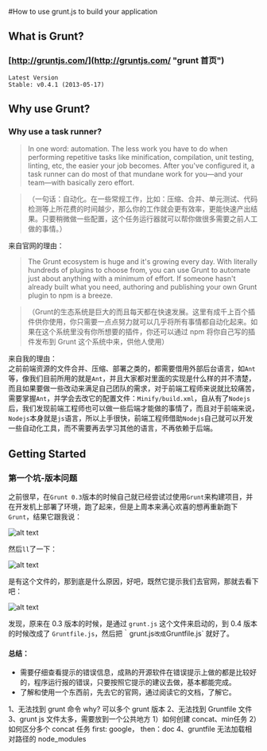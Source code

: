 #How to use grunt.js to build your application

## What is Grunt?
### [http://gruntjs.com/](http://gruntjs.com/ "grunt 首页")  

	Latest Version 
	Stable: v0.4.1 (2013-05-17)
	
## Why use Grunt?

### Why use a task runner?

> In one word: automation. The less work you have to do when performing repetitive tasks like minification, compilation, unit testing, linting, etc, the easier your job becomes. After you've configured it, a task runner can do most of that mundane work for you—and your team—with basically zero effort.
 
> （一句话：自动化。在一些常规工作，比如：压缩、合并、单元测试、代码检测等上所花费的时间越少，那么你的工作就会更有效率，更能快速产出结果。只要稍微做一些配置，这个任务运行器就可以帮你做很多需要之前人工做的事情。）

来自官网的理由：  
> The Grunt ecosystem is huge and it's growing every day. With literally hundreds of plugins to choose from, you can use Grunt to automate just about anything with a minimum of effort. If someone hasn't already built what you need, authoring and publishing your own Grunt plugin to npm is a breeze. 
 
> （Grunt的生态系统是巨大的而且每天都在快速发展。这里有成千上百个插件供你使用，你只需要一点点努力就可以几乎将所有事情都自动化起来。如果在这个系统里没有你所想要的插件，你还可以通过 npm 将你自己写的插件发布到 Grunt 这个系统中来，供他人使用）

来自我的理由：  		
之前前端资源的文件合并、压缩、部署之类的，都需要借用外部后台语言，如`Ant`等，像我们目前所用的就是`Ant`，并且大家都对里面的实现是什么样的并不清楚，而且如果要做一些改动来满足自己团队的需求，对于前端工程师来说就比较痛苦，需要掌握`Ant`，并学会去改它的配置文件：`Minify/build.xml`，自从有了`Nodejs`后，我们发现前端工程师也可以做一些后端才能做的事情了，而且对于前端来说，`Nodejs`本身就是`js`语言，所以上手很快，前端工程师借助`Nodejs`自己就可以开发一些自动化工具，而不需要再去学习其他的语言，不再依赖于后端。

## Getting Started

### 第一个坑-版本问题
之前很早，在`Grunt 0.3`版本的时候自己就已经尝试过使用`Grunt`来构建项目，并在开发机上部署了环境，跑了起来，但是上周本来满心欢喜的想再重新跑下`Grunt`，结果它跟我说：

![alt text](http://s6.mogujie.cn/pic/130517/2r6z_kqywcmcfnjbgu2cugfjeg5sckzsew_641x77.jpg "Title")

然后`ll`了一下：

![alt text](http://s4.mogujie.cn/pic/130517/2r6z_kqyuet3injbgossugfjeg5sckzsew_420x41.jpg "Title")

是有这个文件的，那到底是什么原因，好吧，既然它提示我们去官网，那就去看下吧：

![alt text](http://s6.mogujie.cn/pic/130517/2r6z_kqywsnsdnjbfiq3wgfjeg5sckzsew_759x252.jpg "Title")

发现，原来在 0.3 版本的时候，是通过 `grunt.js` 这个文件来启动的，到 0.4 版本的时候改成了 `Gruntfile.js`，然后把｀grunt.js` 改成 `Gruntfile.js` 就好了。

#### 总结：  

* 需要仔细查看提示的错误信息，成熟的开源软件在错误提示上做的都是比较好的，程序运行报的错误，只要按照它提示的建议去做，基本都能完成。
* 了解和使用一个东西前，先去它的官网，通过阅读它的文档，了解它。


1、无法找到 grunt 命令
	why? 可以多个 grunt 版本
2、无法找到 Gruntfile 文件
3、grunt js 文件太多，需要放到一个公共地方
	1）如何创建 concat、min任务
	2）如何区分多个 concat 任务
	first: google，
	then：doc
4、gruntfile 无法加载相对路径的 node_modules











